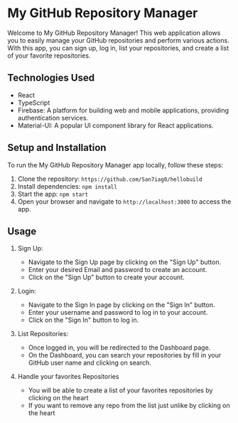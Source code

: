 # My GitHub Repository Manager

Welcome to My GitHub Repository Manager! This web application allows you to easily manage your GitHub repositories and perform various actions. With this app, you can sign up, log in, list your repositories, and create a list of your favorite repositories.

## Technologies Used

- React
- TypeScript
- Firebase: A platform for building web and mobile applications, providing authentication services.
- Material-UI: A popular UI component library for React applications.

## Setup and Installation

To run the My GitHub Repository Manager app locally, follow these steps:

1. Clone the repository: `https://github.com/San7iag0/hellobuild`
2. Install dependencies: `npm install`
3. Start the app: `npm start`
4. Open your browser and navigate to `http://localhost:3000` to access the app.

## Usage

1. Sign Up:
   - Navigate to the Sign Up page by clicking on the "Sign Up" button.
   - Enter your desired Email and password to create an account.
   - Click on the "Sign Up" button to create your account.

2. Login:
   - Navigate to the Sign In page by clicking on the "Sign In" button.
   - Enter your username and password to log in to your account.
   - Click on the "Sign In" button to log in.

3. List Repositories:
   - Once logged in, you will be redirected to the Dashboard page.
   - On the Dashboard, you can search your repositories by fill in your GitHub user name and clicking on search.
  
4. Handle your favorites Repositories
   - You will be able to create a list of your favorites repositories by clicking on the heart
   - If you want to remove any repo from the list just unlike by clicking on the heart    
